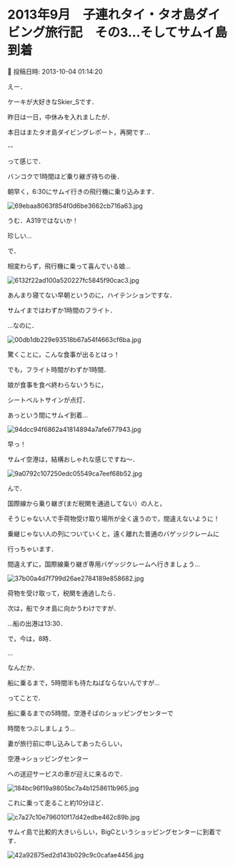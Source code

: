 # 2013年9月　子連れタイ・タオ島ダイビング旅行記　その3…そしてサムイ島到着

📅 投稿日時: 2013-10-04 01:14:20

えー．


ケーキが大好きなSkier_Sです．





昨日は一日，中休みを入れましたが．


本日はまたタオ島ダイビングレポート，再開です…


--


って感じで．


バンコクで1時間ほど乗り継ぎ待ちの後．





朝早く，6:30にサムイ行きの飛行機に乗り込みます．




![69ebaa8063f854f0d6be3662cb716a63.jpg](images/69ebaa8063f854f0d6be3662cb716a63.jpg)




うむ．A319ではないか！


珍しい…





で．


相変わらず，飛行機に乗って喜んでいる娘…




![6132f22ad100a520227fc5845f90cac3.jpg](images/6132f22ad100a520227fc5845f90cac3.jpg)




あんまり寝てない早朝というのに，ハイテンションですな．





サムイまではわずか1時間のフライト．


…なのに．




![00db1db229e93518b67a54f4663cf6ba.jpg](images/00db1db229e93518b67a54f4663cf6ba.jpg)




驚くことに，こんな食事が出るとはっ！





でも，フライト時間がわずか1時間．


娘が食事を食べ終わらないうちに，


シートベルトサインが点灯．


あっという間にサムイ到着…




![94dcc94f6862a41814894a7afe677943.jpg](images/94dcc94f6862a41814894a7afe677943.jpg)




早っ！





サムイ空港は，結構おしゃれな感じですね～．




![9a0792c107250edc05549ca7eef68b52.jpg](images/9a0792c107250edc05549ca7eef68b52.jpg)




んで．


国際線から乗り継ぎ(まだ税関を通過してない）の人と，


そうじゃない人で手荷物受け取り場所が全く違うので，間違えないように！


乗継じゃない人の列についていくと，遠く離れた普通のバゲッジクレームに


行っちゃいます．


間違えずに，国際線乗り継ぎ専用バゲッジクレームへ行きましょう…




![37b00a4d7f799d26ae2784189e858682.jpg](images/37b00a4d7f799d26ae2784189e858682.jpg)




荷物を受け取って，税関を通過したら．





次は，船でタオ島に向かうわけですが．


…船の出港は13:30．


で，今は，8時．


…


なんだか．


船に乗るまで，5時間半も待たねばならないんですが…





ってことで．


船に乗るまでの5時間，空港そばのショッピングセンターで


時間をつぶしましょう…





妻が旅行前に申し込みしてあったらしい，


空港→ショッピングセンター


への送迎サービスの車が迎えに来るので．




![184bc96f19a9805bc7a4b1258611b965.jpg](images/184bc96f19a9805bc7a4b1258611b965.jpg)







これに乗って走ること約10分ほど．




![c7a27c10e796010f17d42edbe462c89b.jpg](images/c7a27c10e796010f17d42edbe462c89b.jpg)







サムイ島で比較的大きいらしい，BigCというショッピングセンターに到着です．




![42a92875ed2d143b029c9c0cafae4456.jpg](images/42a92875ed2d143b029c9c0cafae4456.jpg)

